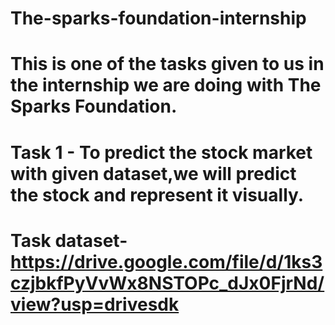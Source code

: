 # The-sparks-foundation-internship
# This is one of the tasks given to us in the internship we are doing with The Sparks Foundation.
# Task 1 - To predict the stock market with given dataset,we will predict the stock and represent it visually.
# Task dataset-https://drive.google.com/file/d/1ks3czjbkfPyVvWx8NSTOPc_dJx0FjrNd/view?usp=drivesdk
